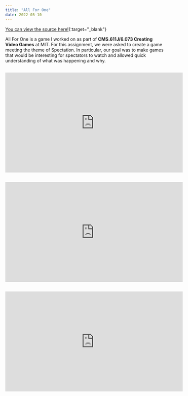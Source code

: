 ```yaml
---
title: "All For One"
date: 2022-05-10
---
```

[You can view the source here!](https://github.com/NemeanLion42/All-For-One){:target="_blank"}

All For One is a game I worked on as part of **CMS.611J/6.073 Creating Video Games** at MIT. For this assignment, we were asked to create a game meeting the theme of Spectation. In particular, our goal was to make games that would be interesting for spectators to watch and allowed quick understanding of what was happening and why.

<div style="padding: 15px 0px;">
<iframe width="560" height="315" src="https://www.youtube.com/embed/TAMoQdgzRO4?si=KXX2yw4EpIG8E5wh" title="YouTube video player" frameborder="0" allow="accelerometer; autoplay; clipboard-write; encrypted-media; gyroscope; picture-in-picture; web-share" referrerpolicy="strict-origin-when-cross-origin" allowfullscreen></iframe>
</div>

<div style="padding: 15px 0px;">
<iframe width="560" height="315" src="https://www.youtube.com/embed/Ua3RUuWcX1o?si=HniWJfL5Llbjz8wK" title="YouTube video player" frameborder="0" allow="accelerometer; autoplay; clipboard-write; encrypted-media; gyroscope; picture-in-picture; web-share" referrerpolicy="strict-origin-when-cross-origin" allowfullscreen></iframe>
</div>

<div style="padding: 15px 0px;">
<iframe width="560" height="315" src="https://www.youtube.com/embed/g44xEOlYzHQ?si=SYYfACyvKgYsofGY" title="YouTube video player" frameborder="0" allow="accelerometer; autoplay; clipboard-write; encrypted-media; gyroscope; picture-in-picture; web-share" referrerpolicy="strict-origin-when-cross-origin" allowfullscreen></iframe>
</div>
